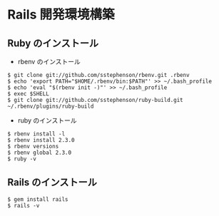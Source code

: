 # Rails 開発環境構築

## Ruby のインストール

* rbenv のインストール

```
$ git clone git://github.com/sstephenson/rbenv.git .rbenv
$ echo 'export PATH="$HOME/.rbenv/bin:$PATH"' >> ~/.bash_profile
$ echo 'eval "$(rbenv init -)"' >> ~/.bash_profile
$ exec $SHELL
$ git clone git://github.com/sstephenson/ruby-build.git ~/.rbenv/plugins/ruby-build
```
* ruby のインストール

```
$ rbenv install -l
$ rbenv install 2.3.0
$ rbenv versions
$ rbenv global 2.3.0
$ ruby -v
```

## Rails のインストール

```
$ gem install rails
$ rails -v
```
